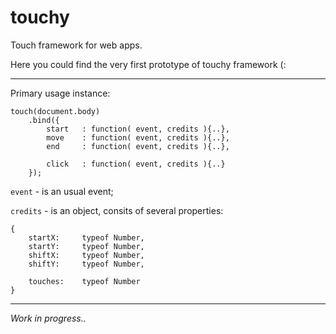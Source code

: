 touchy
======

Touch framework for web apps.

Here you could find the very first prototype of touchy framework (:

___
Primary usage instance:

    touch(document.body)
        .bind({
            start   : function( event, credits ){..},
            move    : function( event, credits ){..},
            end     : function( event, credits ){..},

            click   : function( event, credits ){..}
        });

`event` - is an usual event;

`credits` - is an object, consits of several properties:

	{
		startX:     typeof Number,
        startY:     typeof Number,
        shiftX:   	typeof Number,
        shiftY:   	typeof Number,

        touches:  	typeof Number
	} 

---
*Work in progress..*